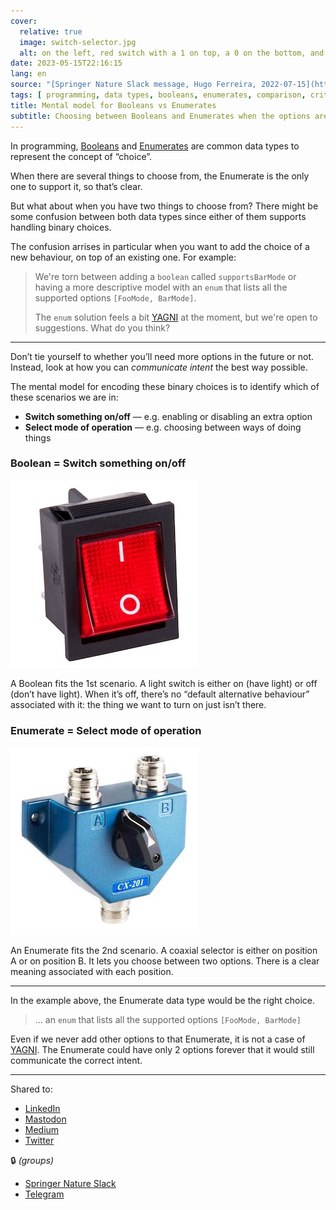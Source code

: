 ```yaml
---
cover:
  relative: true
  image: switch-selector.jpg
  alt: on the left, red switch with a 1 on top, a 0 on the bottom, and turned to the 1 position + on the right a coaxial selector with the input on the bottom, an A and B position of top, and the central nob set to the A position
date: 2023-05-15T22:16:15
lang: en
source: "[Springer Nature Slack message, Hugo Ferreira, 2022-07-15](https://springernature.slack.com/archives/C01NT4ECRQ8/p1650618745850389?thread_ts=1650552510.015869&channel=C01NT4ECRQ8&message_ts=1650618745.850389)"
tags: [ programming, data types, booleans, enumerates, comparison, criterion ]
title: Mental model for Booleans vs Enumerates
subtitle: Choosing between Booleans and Enumerates when the options are binary
---
```


In programming, [Booleans](https://en.wikipedia.org/wiki/Boolean_data_type) and [Enumerates](https://en.wikipedia.org/wiki/Enumerated_type) are common data types to represent the concept of “choice”.

When there are several things to choose from, the Enumerate is the only one to support it, so that’s clear.

But what about when you have two things to choose from? There might be some confusion between both data types since either of them supports handling binary choices.

The confusion arrises in particular when you want to add the choice of a new behaviour, on top of an existing one. For example:

> We're torn between adding a `boolean` called `supportsBarMode` or having a more descriptive model with an `enum` that lists all the supported options `[FooMode, BarMode]`.
>
> The `enum` solution feels a bit [YAGNI](https://en.wikipedia.org/wiki/You_aren't_gonna_need_it) at the moment, but we're open to suggestions. What do you think?

---

Don’t tie yourself to whether you’ll need more options in the future or not. Instead, look at how you can *communicate intent* the best way possible.

The mental model for encoding these binary choices is to identify which of these scenarios we are in:

* **Switch something on/off** — e.g. enabling or disabling an extra option
* **Select mode of operation** — e.g. choosing between ways of doing things

### Boolean = Switch something on/off

![red switch with a 1 on top, a 0 on the bottom, and turned to the 1 position](switch.jpg)

A Boolean fits the 1st scenario. A light switch is either on (have light) or off (don’t have light). When it’s off, there’s no “default alternative behaviour” associated with it: the thing we want to turn on just isn’t there.

### Enumerate = Select mode of operation

![a coaxial selector with the input on the bottom, an A and B position of top, and the central nob set to the A position](selector.jpg)

An Enumerate fits the 2nd scenario. A coaxial selector is either on position A or on position B. It lets you choose between two options. There is a clear meaning associated with each position.

---

In the example above, the Enumerate data type would be the right choice.

> … an `enum` that lists all the supported options `[FooMode, BarMode]`

Even if we never add other options to that Enumerate, it is not a case of [YAGNI](https://en.wikipedia.org/wiki/You_aren't_gonna_need_it). The Enumerate could have only 2 options forever that it would still communicate the correct intent.

---

Shared to:

* [LinkedIn](https://www.linkedin.com/posts/hugocf_mental-model-for-booleans-vs-enumerates-activity-7064254945008529411-hUeH)
* [Mastodon](https://mastodon.online/@hugocf/110378984935193931)
* [Medium](https://hugocf.medium.com/mental-model-for-booleans-vs-enumerates-df70d917fb41)
* [Twitter](https://twitter.com/hugocf/status/1658489697843433472?s=20)

🔒 *(groups)*

* [Springer Nature Slack](https://springernature.slack.com/archives/C01NT4ECRQ8/p1684150514547979?thread_ts=1650552510.015869&cid=C01NT4ECRQ8)
* [Telegram](https://t.me/c/1363309933/8809)